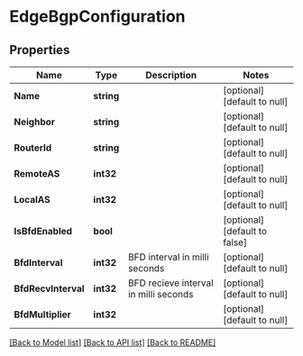 # EdgeBgpConfiguration

## Properties
Name | Type | Description | Notes
------------ | ------------- | ------------- | -------------
**Name** | **string** |  | [optional] [default to null]
**Neighbor** | **string** |  | [optional] [default to null]
**RouterId** | **string** |  | [optional] [default to null]
**RemoteAS** | **int32** |  | [optional] [default to null]
**LocalAS** | **int32** |  | [optional] [default to null]
**IsBfdEnabled** | **bool** |  | [optional] [default to false]
**BfdInterval** | **int32** | BFD interval in milli seconds | [optional] [default to null]
**BfdRecvInterval** | **int32** | BFD recieve interval in milli seconds | [optional] [default to null]
**BfdMultiplier** | **int32** |  | [optional] [default to null]

[[Back to Model list]](../README.md#documentation-for-models) [[Back to API list]](../README.md#documentation-for-api-endpoints) [[Back to README]](../README.md)

